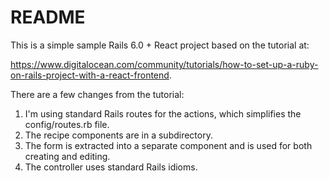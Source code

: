 # README

This is a simple sample Rails 6.0 + React project based on the tutorial
at:

https://www.digitalocean.com/community/tutorials/how-to-set-up-a-ruby-on-rails-project-with-a-react-frontend.

There are a few changes from the tutorial:

1. I'm using standard Rails routes for the actions, which simplifies the config/routes.rb file.
2. The recipe components are in a subdirectory.
3. The form is extracted into a separate component and is used for both creating and editing.
4. The controller uses standard Rails idioms.
